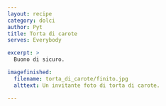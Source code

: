 ```yaml
---
layout: recipe
category: dolci
author: Pyt
title: Torta di carote
serves: Everybody

excerpt: >
  Buono di sicuro.

imagefinished:
  filename: torta_di_carote/finito.jpg
  alttext: Un invitante foto di torta di carote.

---
```

